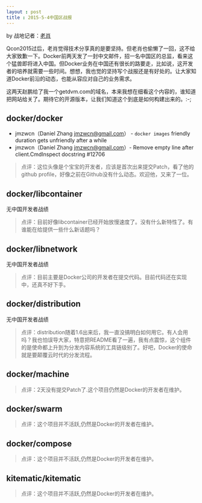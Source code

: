 ```yaml
---
layout : post
title : 2015-5-4中国区战报
---
```


by 战地记者：[老肖](https://github.com/xiaods)

Qcon2015过后，老肖觉得技术分享真的是要坚持。但老肖也偷懒了一回，这不给大家致歉一下。Docker前两天发了一封中文邮件，招一名中国区的总监，看来这个猛兽即将进入中国。但Docker业务在中国还有很长的路要走，比如说，这开发者的培养就需要一些时间。想想，我也觉的坚持写个战报还是有好处的。让大家知道Docker前沿的动态，也能从容应对自己的业务需求。

这两天赵鹏给了我一个getdvm.com的域名，本来我想在细看这个内容的，谁知道把网站给关了。期待它的开源版本，让我们知道这个到底是如何构建出来的。:-;


docker/docker
---
* jmzwcn（Daniel Zhang <jmzwcn@gmail.com>） - `docker images` friendly duration gets unfriendly after a while
* jmzwcn（Daniel Zhang <jmzwcn@gmail.com>）- Remove empty line after client.CmdInspect docstring #12706

> 点评：这位头像是个宝宝的开发者，应该是首次出来提交Patch，看了他的github profile，好像之前在Github没有什么动态。欢迎他，又来了一位。
 

docker/libcontainer
---
无中国开发者战绩

> 点评：目前好像libcontainer已经开始放慢速度了。没有什么新特性了。有谁能在给提供一些什么新话题吗？


docker/libnetwork
---
无中国开发者战绩

> 点评：目前主要是Docker公司的开发者在提交代码。目前代码还在实现中，还真不好下手。


docker/distribution
---
无中国开发者战绩

> 点评：distribution随着1.6出来后，我一直没搞明白如何用它。有人会用吗？我也怕误导大家，特意把README看了一遍，我有点震惊，这个组件的是使命都上升到为分发内容系统的工具链级别了。好吧，Docker的使命就是要颠覆云时代的分发流程。


docker/machine
---

> 点评：2天没有提交Patch了.这个项目仍然是Docker的开发者在维护。


docker/swarm
---

> 点评：这个项目并不活跃,仍然是Docker的开发者在维护。


docker/compose
---
> 点评：这个项目并不活跃,仍然是Docker的开发者在维护。


kitematic/kitematic
---
> 点评：这个项目并不活跃,仍然是Docker的开发者在维护。